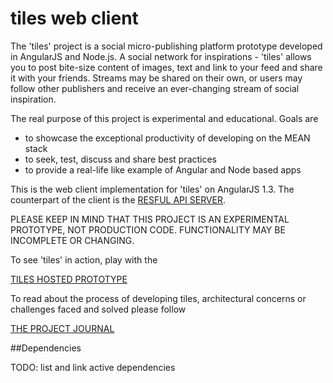 # tiles web client

The 'tiles' project is a social micro-publishing platform prototype developed in AngularJS and Node.js. A social network for inspirations - 'tiles' allows you to post bite-size content of images, text and link to your feed and share it with your friends. Streams may be shared on their own, or users may follow other publishers and receive an ever-changing stream of social inspiration.

The real purpose of this project is experimental and educational. Goals are

- to showcase the exceptional productivity of developing on the MEAN stack
- to seek, test, discuss and share best practices
- to provide a real-life like example of Angular and Node based apps

This is the web client implementation for 'tiles' on AngularJS 1.3. The counterpart of the client is the [RESFUL API SERVER](https://github.com/mrrorinc/tilesnode).

PLEASE KEEP IN MIND THAT THIS PROJECT IS AN EXPERIMENTAL PROTOTYPE, NOT PRODUCTION CODE. FUNCTIONALITY MAY BE INCOMPLETE OR CHANGING.

To see 'tiles' in action, play with the

[TILES HOSTED PROTOTYPE](http://development.mrrorinc-tiles.divshot.io/)

To read about the process of developing tiles, architectural concerns or challenges faced and solved please follow

[THE PROJECT JOURNAL](https://medium.com/breaking-tiles)




##Dependencies

TODO: list and link active dependencies